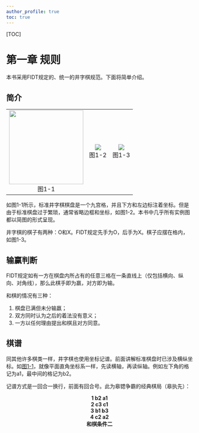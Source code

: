```yaml
---
author_profile: true
toc: true
---
```


[TOC]

# 第一章 规则

本书采用FIDT规定的、统一的井字棋规范。下面将简单介绍。

## 简介

<table>
<tr>
    <td>
        <center>
        <img id="1-1" src="../pic/1-1.jpg" width=200>
        <br />
        图1-1
        </center>
    </td>
    <td>
        <center>
        <img src="../pic/1-2.jpg" >
        <br />
        图1-2
        </center>
    </td>
    <td>
        <center>
        <img src="../pic/1-3.jpg" >
        <br />
        图1-3
        </center>
    </td>
</tr>
</table>

如图1-1所示，标准井字棋棋盘是一个九宫格，并且下方和左边标注着坐标。但是由于标准棋盘过于繁琐，通常省略边框和坐标，如图1-2。本书中几乎所有实例图都以简图的形式呈现。

井字棋的棋子有两种：O和X。FIDT规定先手为O，后手为X。棋子应摆在格内，如图1-3。

## 输赢判断

FIDT规定如有一方在棋盘内所占有的任意三格在一条直线上（仅包括横向、纵向、对角线），那么此棋手即为嬴，对方即为输。

和棋的情况有三种：
1. 棋盘已满但未分输嬴；
2. 双方同时认为之后的着法没有意义；
3. 一方以任何理由提出和棋且对方同意。

## 棋谱

同其他许多棋类一样，井字棋也使用坐标记谱。前面讲解标准棋盘时已涉及横纵坐标。如[图1-1](#1-1)，就像平面直角坐标系一样，先读横轴，再读纵轴。例如左下角的格记为a1，最中间的格记为b2。

记谱方式是一回合一换行，前面有回合号。此为皋锶争霸的经典棋局（皋执先）：
<center><strong>
    1 b2 a1<br/>  
    2 c3 c1<br/>  
    3 b1 b3<br/>  
    4 c2 a2<br/>
    和棋条件二  
</strong></center>
